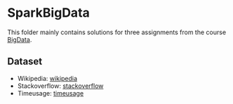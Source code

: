 # SparkBigData
This folder mainly contains solutions for three assignments from the course 
[BigData](https://www.coursera.org/learn/scala-spark-big-data/home/welcome).

## Dataset 

* Wikipedia: [wikipedia](http://alaska.epfl.ch/~dockermoocs/bigdata/wikipedia.dat)
* Stackoverflow: [stackoverflow](http://alaska.epfl.ch/~dockermoocs/bigdata/stackoverflow.csv)
* Timeusage: [timeusage](http://alaska.epfl.ch/~dockermoocs/bigdata/atussum.csv)


